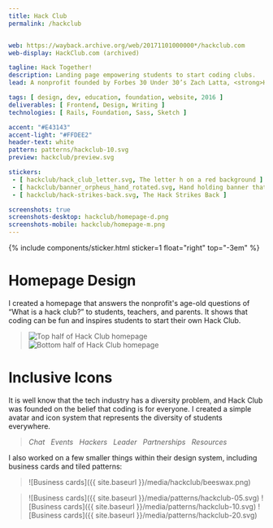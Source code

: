 ```yaml
---
title: Hack Club
permalink: /hackclub


web: https://wayback.archive.org/web/20171101000000*/hackclub.com
web-display: HackClub.com (archived)

tagline: Hack Together!
description: Landing page empowering students to start coding clubs.
lead: A nonprofit founded by Forbes 30 Under 30’s Zach Latta, <strong>Hack Club</strong> brings student-led coding clubs to high schools across the world. I worked with Hack Club to create a new homepage and design system that demonstrates how coding is for everyone.

tags: [ design, dev, education, foundation, website, 2016 ]
deliverables: [ Frontend, Design, Writing ]
technologies: [ Rails, Foundation, Sass, Sketch ]

accent: "#E43143"
accent-light: "#FFDEE2"
header-text: white
pattern: patterns/hackclub-10.svg
preview: hackclub/preview.svg

stickers:
 - [ hackclub/hack_club_letter.svg, The letter h on a red background ]
 - [ hackclub/banner_orpheus_hand_rotated.svg, Hand holding banner that says Hack Club ]
 - [ hackclub/hack-strikes-back.svg, The Hack Strikes Back ]

screenshots: true
screenshots-desktop: hackclub/homepage-d.png
screenshots-mobile: hackclub/homepage-m.png
---
```


{% include components/sticker.html sticker=1 float="right" top="-3em" %}

# Homepage Design

I created a homepage that answers the nonprofit's age-old questions of “What is a hack club?” to students, teachers, and parents. It shows that coding can be fun and inspires students to start their own Hack Club.

<blockquote class="accent-light-bg">
	<row>
		<column><img src="{{ site.baseurl }}/media/hackclub/homepage-top.png" alt="Top half of Hack Club homepage"></column>
		<column><img src="{{ site.baseurl }}/media/hackclub/homepage-bottom.png" alt="Bottom half of Hack Club homepage"></column>
	</row>
</blockquote>

# Inclusive Icons

It is well know that the tech industry has a diversity problem, and Hack Club was founded on the belief that coding is for everyone. I created a simple avatar and icon system that represents the diversity of students everywhere.

<blockquote class="text-center">
	<row>
		<column>
			<i>Chat</i>
			<row>
				<columnz class="no-margin-bottom"><img src="{{ site.baseurl }}/media/hackclub/ChatBW.svg" alt=""></columnz>
				<columnz class="no-margin-bottom"><img src="{{ site.baseurl }}/media/hackclub/Chat.svg" alt=""></columnz>
			</row>
		</column>
		<column>
			<i>Events</i>
			<row>
				<columnz class="no-margin-bottom"><img src="{{ site.baseurl }}/media/hackclub/EventsBW.svg" alt=""></columnz>
				<columnz class="no-margin-bottom"><img src="{{ site.baseurl }}/media/hackclub/Events.svg" alt=""></columnz>
			</row>
		</column>
	</row>
	<row>
		<column>
			<i>Hackers</i>
			<row>
				<columnz class="no-margin-bottom"><img src="{{ site.baseurl }}/media/hackclub/HackersBW.svg" alt=""></columnz>
				<columnz class="no-margin-bottom"><img src="{{ site.baseurl }}/media/hackclub/Hackers.svg" alt=""></columnz>
			</row>
		</column>
		<column>
			<i>Leader</i>
			<row>
				<columnz class="no-margin-bottom"><img src="{{ site.baseurl }}/media/hackclub/LeaderBW.svg" alt=""></columnz>
				<columnz class="no-margin-bottom"><img src="{{ site.baseurl }}/media/hackclub/Leader.svg" alt=""></columnz>
			</row>
		</column>
	</row>
	<row>
		<column>
			<i>Partnerships</i>
			<row>
				<columnz class="no-margin-bottom"><img src="{{ site.baseurl }}/media/hackclub/PartnershipsBW.svg" alt=""></columnz>
				<columnz class="no-margin-bottom"><img src="{{ site.baseurl }}/media/hackclub/Partnerships.svg" alt=""></columnz>
			</row>
		</column>
		<column>
			<i>Resources</i>
			<row>
				<columnz class="no-margin-bottom"><img src="{{ site.baseurl }}/media/hackclub/ResourcesBW.svg" alt=""></columnz>
				<columnz class="no-margin-bottom"><img src="{{ site.baseurl }}/media/hackclub/Resources.svg" alt=""></columnz>
			</row>
		</column>
	</row>
</blockquote>

I also worked on a few smaller things within their design system, including business cards and tiled patterns:

> ![Business cards]({{ site.baseurl }}/media/hackclub/beeswax.png)

> ![Business cards]({{ site.baseurl }}/media/patterns/hackclub-05.svg) ![Business cards]({{ site.baseurl }}/media/patterns/hackclub-10.svg) ![Business cards]({{ site.baseurl }}/media/patterns/hackclub-20.svg)
